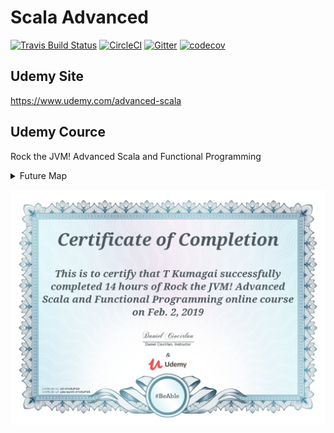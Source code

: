 # Scala Advanced
[![Travis Build Status](https://travis-ci.org/friendbear/RockAdvancedForScala.svg?branch=master)](https://travis-ci.org/friendbear/RockAdvancedForScala)
[![CircleCI](https://circleci.com/gh/friendbear/RockScalaForAdvanced.svg?style=svg)](https://circleci.com/gh/friendbear/RockScalaForAdvanced)
[![Gitter](https://badges.gitter.im/JoinChat.svg)](https://gitter.im/scala-beginner-ja/community?utm_source=badge&utm_medium=badge&utm_campaign=pr-badge&utm_content=badge)
[![codecov](https://codecov.io/gh/friendbear/RockScalaForAdvanced/branch/master/graph/badge.svg)](https://codecov.io/gh/friendbear/RockScalaForAdvanced)

## Udemy Site

<https://www.udemy.com/advanced-scala>

## Udemy Cource
Rock the JVM! Advanced Scala and Functional Programming


<details>
<summary>Future Map</summary>
<pre>
<code>
def someone = ???
</code>

<code>
</code>
</pre>
</details>

![img](./certificate.jpg)
